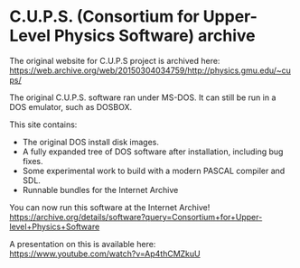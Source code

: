 # C.U.P.S. (Consortium for Upper-Level Physics Software) archive

The original website for C.U.P.S project is archived here:  
https://web.archive.org/web/20150304034759/http://physics.gmu.edu/~cups/

The original C.U.P.S. software ran under MS-DOS.  It can still be run in a DOS emulator, such as DOSBOX.

This site contains:
  - The original DOS install disk images.
  - A fully expanded tree of DOS software after installation, including bug fixes.
  - Some experimental work to build with a modern PASCAL compiler and SDL.
  - Runnable bundles for the Internet Archive

You can now run this software at the Internet Archive!  
https://archive.org/details/software?query=Consortium+for+Upper-level+Physics+Software

A presentation on this is available here:  
https://www.youtube.com/watch?v=Ap4thCMZkuU
